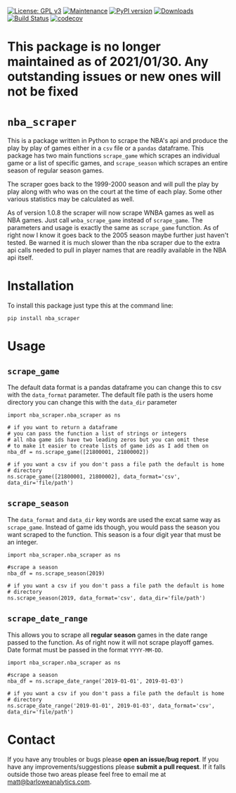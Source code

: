 [![License: GPL v3](https://img.shields.io/badge/License-GPLv3-blue.svg)](https://www.gnu.org/licenses/gpl-3.0)
[![Maintenance](https://img.shields.io/maintenance/no/2021)](https://github.com/mcbarlowe/nba_scraper/commits/master)
[![PyPI version](https://badge.fury.io/py/nba-scraper.svg)](https://badge.fury.io/py/nba-scraper)
[![Downloads](https://pepy.tech/badge/nba-scraper)](https://pepy.tech/project/nba-scraper)
[![Build Status](https://travis-ci.org/mcbarlowe/nba_scraper.svg?branch=master)](https://travis-ci.org/mcbarlowe/nba_scraper)
[![codecov](https://codecov.io/gh/mcbarlowe/nba_scraper/branch/master/graph/badge.svg)](https://codecov.io/gh/mcbarlowe/nba_scraper)

# This package is no longer maintained as of 2021/01/30. Any outstanding issues or new ones will not be fixed
# `nba_scraper`

This is a package written in Python to scrape the NBA's api and produce the
play by play of games either in a `csv` file or a `pandas` dataframe. This package
has two main functions `scrape_game` which scrapes an individual game or a list
of specific games, and `scrape_season` which scrapes an entire season of regular
season games.

The scraper goes back to the 1999-2000 season and will pull the play by play along
with who was on the court at the time of each play. Some other various statistics may
be calculated as well.

As of version 1.0.8 the scraper will now scrape WNBA games as well as NBA games.
Just call `wnba_scrape_game` instead of `scrape_game`. The parameters and usage is
exactly the same as `scrape_game` function. As of right now I know it goes
back to the 2005 season maybe further just haven't tested.
Be warned it is much slower than the nba scraper due to the extra api calls
needed to pull in player names that are readily available in the NBA api itself.

# Installation

To install this package just type this at the command line:

    pip install nba_scraper

# Usage

## `scrape_game`

The default data format is a pandas dataframe you can change this to csv
with the `data_format` parameter. The default file path is the
users home directory you can change this with the `data_dir` parameter

    import nba_scraper.nba_scraper as ns

    # if you want to return a dataframe
    # you can pass the function a list of strings or integers
    # all nba game ids have two leading zeros but you can omit these
    # to make it easier to create lists of game ids as I add them on
    nba_df = ns.scrape_game([21800001, 21800002])

    # if you want a csv if you don't pass a file path the default is home
    # directory
    ns.scrape_game([21800001, 21800002], data_format='csv', data_dir='file/path')

## `scrape_season`

The `data_format` and `data_dir` key words are used the excat same way as
`scrape_game`. Instead of game ids though, you would pass the season you want
scraped to the function. This season is a four digit year that must be an
integer.

    import nba_scraper.nba_scraper as ns

    #scrape a season
    nba_df = ns.scrape_season(2019)

    # if you want a csv if you don't pass a file path the default is home
    # directory
    ns.scrape_season(2019, data_format='csv', data_dir='file/path')

## `scrape_date_range`

This allows you to scrape all **regular season** games in the date range passed to
the function. As of right now it will not scrape playoff games. Date format must
be passed in the format `YYYY-MM-DD`.

    import nba_scraper.nba_scraper as ns

    #scrape a season
    nba_df = ns.scrape_date_range('2019-01-01', 2019-01-03')

    # if you want a csv if you don't pass a file path the default is home
    # directory
    ns.scrape_date_range('2019-01-01', 2019-01-03', data_format='csv', data_dir='file/path')

# Contact

If you have any troubles or bugs please **open an issue/bug report**. If you have
any improvements/suggestions please **submit a pull request**. If it falls outside
those two areas please feel free to email me at
[matt@barloweanalytics.com](mailto:matt@barloweanalytics.com).





